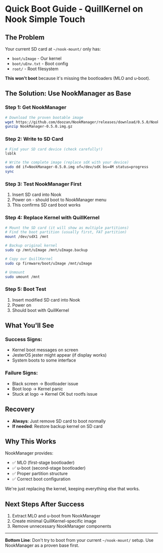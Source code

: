 # Quick Boot Guide - QuillKernel on Nook Simple Touch

## The Problem
Your current SD card at `~/nook-mount/` only has:
- `boot/uImage` - Our kernel
- `boot/uEnv.txt` - Boot config  
- `root/` - Root filesystem

**This won't boot** because it's missing the bootloaders (MLO and u-boot).

## The Solution: Use NookManager as Base

### Step 1: Get NookManager
```bash
# Download the proven bootable image
wget https://github.com/doozan/NookManager/releases/download/0.5.0/NookManager-0.5.0.img.gz
gunzip NookManager-0.5.0.img.gz
```

### Step 2: Write to SD Card
```bash
# Find your SD card device (check carefully!)
lsblk

# Write the complete image (replace sdX with your device)
sudo dd if=NookManager-0.5.0.img of=/dev/sdX bs=4M status=progress
sync
```

### Step 3: Test NookManager First
1. Insert SD card into Nook
2. Power on - should boot to NookManager menu
3. This confirms SD card boot works

### Step 4: Replace Kernel with QuillKernel
```bash
# Mount the SD card (it will show as multiple partitions)
# Find the boot partition (usually first, FAT partition)
mount /dev/sdX1 /mnt

# Backup original kernel
sudo cp /mnt/uImage /mnt/uImage.backup

# Copy our QuillKernel
sudo cp firmware/boot/uImage /mnt/uImage

# Unmount
sudo umount /mnt
```

### Step 5: Boot Test
1. Insert modified SD card into Nook
2. Power on
3. Should boot with QuillKernel

## What You'll See

### Success Signs:
- Kernel boot messages on screen
- JesterOS jester might appear (if display works)
- System boots to some interface

### Failure Signs:
- Black screen → Bootloader issue
- Boot loop → Kernel panic
- Stuck at logo → Kernel OK but rootfs issue

## Recovery
- **Always**: Just remove SD card to boot normally
- **If needed**: Restore backup kernel on SD card

## Why This Works
NookManager provides:
- ✅ MLO (first-stage bootloader)
- ✅ u-boot (second-stage bootloader)
- ✅ Proper partition structure
- ✅ Correct boot configuration

We're just replacing the kernel, keeping everything else that works.

## Next Steps After Success
1. Extract MLO and u-boot from NookManager
2. Create minimal QuillKernel-specific image
3. Remove unnecessary NookManager components

---

**Bottom Line**: Don't try to boot from your current `~/nook-mount/` setup. Use NookManager as a proven base first.